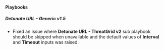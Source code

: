 
#### Playbooks

##### Detonate URL - Generic v1.5

- Fixed an issue where **Detonate URL - ThreatGrid v2** sub playbook should be skipped when unavailable and the default values of **Interval** and **Timeout** inputs was raised.

